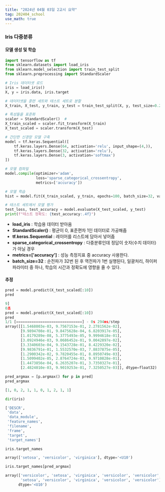 ```yaml
---
title: "2024년 04월 03일 2교시 요약"
tag: 202404_school
use_math: true
---
```


### Iris 다중분류

#### 모델 생성 및 학습

```python
import tensorflow as tf
from sklearn.datasets import load_iris
from sklearn.model_selection import train_test_split
from sklearn.preprocessing import StandardScaler

# Iris 데이터셋 로드
iris = load_iris()
X, y = iris.data, iris.target

# 데이터셋을 훈련 세트와 테스트 세트로 분할
X_train, X_test, y_train, y_test = train_test_split(X, y, test_size=0.2, random_state=42)

# 특성들을 표준화
scaler = StandardScaler()  # 
X_train_scaled = scaler.fit_transform(X_train)
X_test_scaled = scaler.transform(X_test)

# 간단한 신경망 모델 구축
model = tf.keras.Sequential([
    tf.keras.layers.Dense(64, activation='relu', input_shape=(4,)),
    tf.keras.layers.Dense(32, activation='relu'),
    tf.keras.layers.Dense(3, activation='softmax')
])

# 모델 컴파일
model.compile(optimizer='adam',
              loss='sparse_categorical_crossentropy',
              metrics=['accuracy'])

# 모델 학습
hist = model.fit(X_train_scaled, y_train, epochs=100, batch_size=32, validation_split=0.1)

# 테스트 세트에서 모델 평가
test_loss, test_accuracy = model.evaluate(X_test_scaled, y_test)
print(f"테스트 정확도: {test_accuracy:.4f}")
```

- **load_iris** : 학습용 데이터 받아옴
- **StandardScaler()** : 평균이 0, 표준편차 1인 데이터로 가공해줌
- **tf.keras.Sequential** : 레이어를 리스트에 담아서 넣어줌
- **sparse_categorical_crossentropy** : 다중분류인데 정답이 숫자(수치 데이터)가 아닐 경우
- **metrics=['accuracy']** : 성능 측정지표 중 accuracy 사용한다.
- **batch_size=32** : 순전파가 32번 된 후 역전파가 1번 실행된다, 일괄처리, 하이퍼 파라미터 중 하나, 학습의 시간과 정확도에 영향을 줄 수 있다.

#### 추정

```python
pred = model.predict(X_test_scaled[:10])
pred
```

```python
9]
0초
pred = model.predict(X_test_scaled[:10])
pred
1/1 [==============================] - 0s 294ms/step
array([[1.5468003e-03, 9.7567153e-01, 2.2781562e-02],
       [9.9894708e-01, 9.8475628e-04, 6.8203917e-05],
       [1.0179289e-08, 5.3775493e-05, 9.9994618e-01],
       [3.0924946e-03, 9.0686452e-01, 9.0042897e-02],
       [3.3340603e-04, 9.1543728e-01, 8.4229320e-02],
       [9.9836791e-01, 1.5532570e-03, 7.8837875e-05],
       [1.2900342e-02, 9.7820455e-01, 8.8950749e-03],
       [1.5099402e-05, 2.8764724e-03, 9.9710828e-01],
       [1.4473856e-04, 6.2635207e-01, 3.7350327e-01],
       [2.4824010e-03, 9.9019253e-01, 7.3250527e-03]], dtype=float32)
```

```python
pred_argmax = [p.argmax() for p in pred]
pred_argmax
```

```python
[1, 0, 2, 1, 1, 0, 1, 2, 1, 1]
```

```python
dir(iris)
```

```python
['DESCR',
 'data',
 'data_module',
 'feature_names',
 'filename',
 'frame',
 'target',
 'target_names']
```

```python
iris.target_names
```

```python
array(['setosa', 'versicolor', 'virginica'], dtype='<U10')
```

```python
iris.target_names[pred_argmax]
```

```python
array(['versicolor', 'setosa', 'virginica', 'versicolor', 'versicolor',
       'setosa', 'versicolor', 'virginica', 'versicolor', 'versicolor'],
      dtype='<U10')
```
